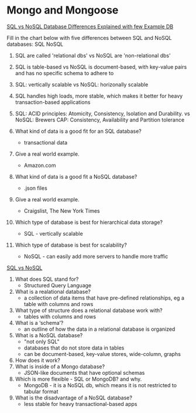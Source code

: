 # Mongo and Mongoose


[SQL vs NoSQL Database Differences Explained with few Example DB](https://www.thegeekstuff.com/2014/01/sql-vs-nosql-db/?utm_source=tuicool)

Fill in the chart below with five differences between SQL and NoSQL databases:
SQL	NoSQL
1. SQL are called 'relational dbs' vs NoSQL are 'non-relational dbs'
2. SQL is table-based vs NoSQL is document-based, with key-value pairs and has no specific schema to adhere to
3. SQL: vertically scalable vs NoSQL: horizonally scalable
4. SQL handles high loads, more stable, which makes it better for heavy transaction-based applications
5. SQL: ACID principles: Atomicity, Consistency, Isolation and Durability. vs NoSQL: Brewers CAP: Consistency, Availability and Partition tolerance 


1. What kind of data is a good fit for an SQL database?
    - transactional data
2. Give a real world example.
    - Amazon.com
3. What kind of data is a good fit a NoSQL database?
    - .json files
4. Give a real world example.
    - Craigslist, The New York Times
5. Which type of database is best for hierarchical data storage?
    - SQL - vertically scalable
6. Which type of database is best for scalability?
    - NoSQL - can easily add more servers to handle more traffic

[SQL vs NoSQL](https://www.youtube.com/watch?v=ZS_kXvOeQ5Y&ab_channel=Academind)

1. What does SQL stand for?
    - Structured Query Language
2. What is a realational database?
    - a collection of data items that have pre-defined relationships, eg a table with columns and rows
3. What type of structure does a relational database work with?
    - tables with columns and rows
4. What is a ‘schema’?
    - an outline of how the data in a relational database is organized
5. What is a NoSQL database?
    - "not only SQL"
    - databases that do not store data in tables
    - can be document-based, key-value stores, wide-column, graphs
6. How does it work?
7. What is inside of a Mongo database?
    - JSON-like documents that have optional schemas
8. Which is more flexible - SQL or MongoDB? and why.
    - MongoDB - it is a NoSQL db, which means it is not restricted to tabular format
9. What is the disadvantage of a NoSQL database?
    - less stable for heavy transactional-based apps
